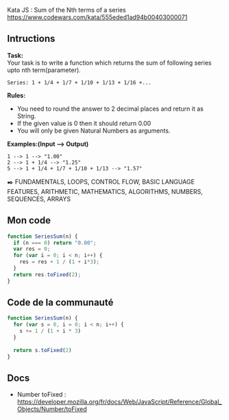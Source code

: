 Kata JS : Sum of the Nth terms of a series https://www.codewars.com/kata/555eded1ad94b00403000071

## Intructions
**Task:**  
Your task is to write a function which returns the sum of following series upto nth term(parameter).
```
Series: 1 + 1/4 + 1/7 + 1/10 + 1/13 + 1/16 +...
```
**Rules:**  
- You need to round the answer to 2 decimal places and return it as String.
- If the given value is 0 then it should return 0.00
- You will only be given Natural Numbers as arguments.

**Examples:(Input --> Output)**  
```
1 --> 1 --> "1.00"
2 --> 1 + 1/4 --> "1.25"
5 --> 1 + 1/4 + 1/7 + 1/10 + 1/13 --> "1.57"
```
✒️ FUNDAMENTALS, LOOPS, CONTROL FLOW, BASIC LANGUAGE FEATURES, ARITHMETIC, MATHEMATICS, ALGORITHMS, NUMBERS, SEQUENCES, ARRAYS

## Mon code
```js
function SeriesSum(n) {
  if (n === 0) return "0.00";
  var res = 0;
  for (var i = 0; i < n; i++) {
    res = res + 1 / (1 + i*3);
  }
  return res.toFixed(2);
}
```

## Code de la communauté
```js
function SeriesSum(n) {
  for (var s = 0, i = 0; i < n; i++) {
    s += 1 / (1 + i * 3)
  }
  
  return s.toFixed(2)
}
```

## Docs
- Number toFixed : https://developer.mozilla.org/fr/docs/Web/JavaScript/Reference/Global_Objects/Number/toFixed
